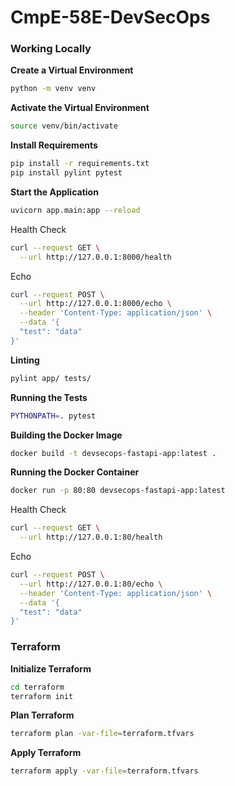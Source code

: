 # CmpE-58E-DevSecOps

### Working Locally

**Create a Virtual Environment**

```bash
python -m venv venv
```

**Activate the Virtual Environment**

```bash
source venv/bin/activate
```

**Install Requirements**

```bash
pip install -r requirements.txt
pip install pylint pytest

```

**Start the Application**

```bash
uvicorn app.main:app --reload
```

Health Check
```bash
curl --request GET \
  --url http://127.0.0.1:8000/health
```

Echo
```bash
curl --request POST \
  --url http://127.0.0.1:8000/echo \
  --header 'Content-Type: application/json' \
  --data '{
  "test": "data"
}'
```

**Linting**

```bash
pylint app/ tests/
```

**Running the Tests**

```bash
PYTHONPATH=. pytest
```

**Building the Docker Image**

```bash
docker build -t devsecops-fastapi-app:latest .
```

**Running the Docker Container**

```bash
docker run -p 80:80 devsecops-fastapi-app:latest
```

Health Check
```bash
curl --request GET \
  --url http://127.0.0.1:80/health
```

Echo
```bash
curl --request POST \
  --url http://127.0.0.1:80/echo \
  --header 'Content-Type: application/json' \
  --data '{
  "test": "data"
}'
```

### Terraform

**Initialize Terraform**

```bash
cd terraform
terraform init
```

**Plan Terraform**

```bash
terraform plan -var-file=terraform.tfvars
```

**Apply Terraform**

```bash
terraform apply -var-file=terraform.tfvars
```
